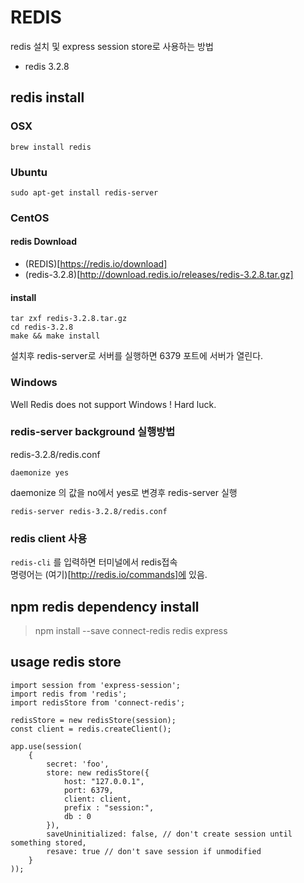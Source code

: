 # REDIS

redis 설치 및 express session store로 사용하는 방법

* redis 3.2.8

## redis install

### OSX
```
brew install redis
```

### Ubuntu
```
sudo apt-get install redis-server
```

### CentOS

#### redis Download

* (REDIS)[https://redis.io/download]
* (redis-3.2.8)[http://download.redis.io/releases/redis-3.2.8.tar.gz]

#### install

```shell
tar zxf redis-3.2.8.tar.gz
cd redis-3.2.8
make && make install
```

설치후 redis-server로 서버를 실행하면 6379 포트에 서버가 열린다.<br />

### Windows
Well Redis does not support Windows ! Hard luck.

### redis-server background 실행방법
redis-3.2.8/redis.conf

```shell
daemonize yes
```
daemonize 의 값을 no에서 yes로 변경후 redis-server 실행
```
redis-server redis-3.2.8/redis.conf
```

### redis client 사용
`redis-cli` 를 입력하면 터미널에서 redis접속<br />
명령어는 (여기)[http://redis.io/commands]에 있음.

## npm redis dependency install
> npm install --save connect-redis redis express

## usage redis store
```
import session from 'express-session';
import redis from 'redis';
import redisStore from 'connect-redis';

redisStore = new redisStore(session);
const client = redis.createClient();

app.use(session(
    {
        secret: 'foo',
        store: new redisStore({
            host: "127.0.0.1",
            port: 6379,
            client: client,
            prefix : "session:",
            db : 0
        }),
        saveUninitialized: false, // don't create session until something stored,
        resave: true // don't save session if unmodified
    }
));
```
